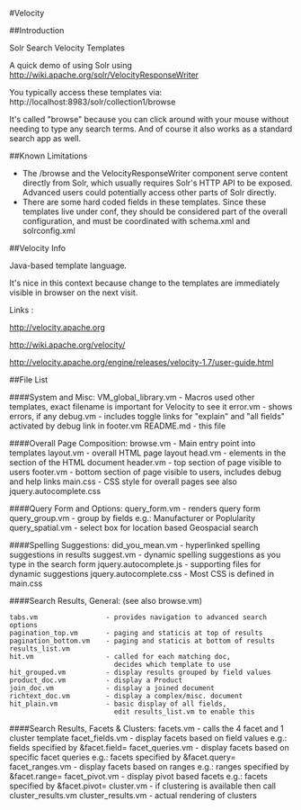 <!--
 Licensed to the Apache Software Foundation (ASF) under one or more
 contributor license agreements.  See the NOTICE file distributed with
 this work for additional information regarding copyright ownership.
 The ASF licenses this file to You under the Apache License, Version 2.0
 (the "License"); you may not use this file except in compliance with
 the License.  You may obtain a copy of the License at

     http://www.apache.org/licenses/LICENSE-2.0

 Unless required by applicable law or agreed to in writing, software
 distributed under the License is distributed on an "AS IS" BASIS,
 WITHOUT WARRANTIES OR CONDITIONS OF ANY KIND, either express or implied.
 See the License for the specific language governing permissions and
 limitations under the License.
-->

#Velocity

##Introduction

Solr Search Velocity Templates

A quick demo of using Solr using http://wiki.apache.org/solr/VelocityResponseWriter

You typically access these templates via:
	http://localhost:8983/solr/collection1/browse

It's called "browse" because you can click around with your mouse
without needing to type any search terms.  And of course it
also works as a standard search app as well.

##Known Limitations

* The /browse and the VelocityResponseWriter component
  serve content directly from Solr, which usually requires
  Solr's HTTP API to be exposed.  Advanced users could
  potentially access other parts of Solr directly.
* There are some hard coded fields in these templates.
  Since these templates live under conf, they should be
  considered part of the overall configuration, and
  must be coordinated with schema.xml and solrconfig.xml

##Velocity Info

Java-based template language.

It's nice in this context because change to the templates
are immediately visible in browser on the next visit.

Links :

http://velocity.apache.org

http://wiki.apache.org/velocity/

http://velocity.apache.org/engine/releases/velocity-1.7/user-guide.html


##File List

####System and Misc:
    VM_global_library.vm    - Macros used other templates,
                              exact filename is important for Velocity to see it
    error.vm                - shows errors, if any
    debug.vm                - includes toggle links for "explain" and "all fields"
                              activated by debug link in footer.vm
    README.md              - this file

####Overall Page Composition:
    browse.vm               - Main entry point into templates
    layout.vm               - overall HTML page layout
    head.vm                 - elements in the <head> section of the HTML document
    header.vm               - top section of page visible to users
    footer.vm               - bottom section of page visible to users,
                              includes debug and help links
    main.css                - CSS style for overall pages
                            see also jquery.autocomplete.css

####Query Form and Options:
    query_form.vm           - renders query form
    query_group.vm          - group by fields
                              e.g.: Manufacturer or Poplularity
    query_spatial.vm        - select box for location based Geospacial search

####Spelling Suggestions:
    did_you_mean.vm         - hyperlinked spelling suggestions in results
    suggest.vm              - dynamic spelling suggestions
                              as you type in the search form
    jquery.autocomplete.js  - supporting files for dynamic suggestions
    jquery.autocomplete.css - Most CSS is defined in main.css


####Search Results, General:
  (see also browse.vm)
  
    tabs.vm                 - provides navigation to advanced search options
    pagination_top.vm       - paging and staticis at top of results
    pagination_bottom.vm    - paging and staticis at bottom of results
    results_list.vm
    hit.vm                  - called for each matching doc,
                              decides which template to use
    hit_grouped.vm          - display results grouped by field values
    product_doc.vm          - display a Product
    join_doc.vm             - display a joined document
    richtext_doc.vm         - display a complex/misc. document
    hit_plain.vm            - basic display of all fields,
                              edit results_list.vm to enable this


####Search Results, Facets & Clusters:
    facets.vm               - calls the 4 facet and 1 cluster template
    facet_fields.vm         - display facets based on field values
                              e.g.: fields specified by &facet.field=
    facet_queries.vm        - display facets based on specific facet queries
                              e.g.: facets specified by &facet.query=
    facet_ranges.vm         - display facets based on ranges
                              e.g.: ranges specified by &facet.range=
    facet_pivot.vm          - display pivot based facets
                              e.g.: facets specified by &facet.pivot=
    cluster.vm              - if clustering is available
                              then call cluster_results.vm
    cluster_results.vm      - actual rendering of clusters

